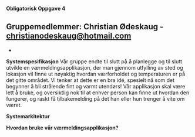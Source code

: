 **Obligatorisk Oppgave 4**

**Gruppemedlemmer:**
Christian Ødeskaug - christianodeskaug@hotmail.com
-
-

**Systemspesifikasjon**
Vår gruppe endte til slutt på å planlegge og til slutt utvikle en værmeldingsapplikasjon, der man gjennom utfylling av sted og lokasjon vil finne ut nøyaktig hvordan værforholdet og temperaturen er på det gitte området. Vi tenker at dette er en bra idé, spesielt nå som det begynner å bli strålende fint og varmt utendørs! Vår applikasjon skal være lett å bruke, og oversiktlig nok til at enhver person kan finne ut hvordan den fungerer, og raskt få tilbakemelding på det han eller hun trenger å vite om været.

**Systemarkitektur**

**Hvordan bruke vår værmeldingsapplikasjon?**
